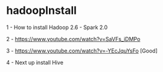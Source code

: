 # hadoopInstall
1 - How to install Hadoop 2.6 - Spark 2.0

2 - https://www.youtube.com/watch?v=SaVFs_iDMPo

3 - https://www.youtube.com/watch?v=-YEcJquYsFo [Good]

4 - Next up install Hive
